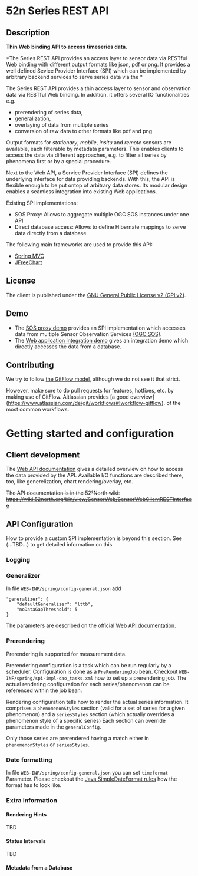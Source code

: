 # 52n Series REST API

## Description

**Thin Web binding API to access timeseries data.**

*The Series REST API provides an access layer to sensor data via RESTful Web binding with different output formats like json, pdf or png. It provides a well defined Sevice Provider Interface (SPI) which can be implemented by arbitrary backend services to serve series data via the *

The Series REST API provides a thin access layer to sensor and observation data via RESTful Web binding. In addition, it offers several IO functionalities e.g. 
  * prerendering of series data, 
  * generalization, 
  * overlaying of data from multiple series
  * conversion of raw data to other formats like pdf and png

Output formats for *stationary*, *mobile*, *insitu* and *remote* sensors are available, each filterable by metadata parameters. This enables clients to access the data via different approaches, e.g. to filter all series by phenomena first or by a special procedure.

Next to the Web API, a Service Provider Interface (SPI) defines the underlying interface for data providing backends. With this, the API is flexible enough to be put ontop of arbitrary data stores. Its modular design enables a seamless integration into existing Web applications.

Existing SPI implementations:

- SOS Proxy: Allows to aggregate multiple OGC SOS instances under one API
- Direct database access: Allows to define Hibernate mappings to serve data directly from a database

The following main frameworks are used to provide this API:

- [Spring MVC](https://spring.org/) 
- [JFreeChart](http://www.jfree.org/jfreechart/) 

## License

The client is published under the [GNU General Public License v2 (GPLv2)](http://www.gnu.org/licenses/gpl-2.0.html).

## Demo

* The [SOS proxy demo](http://sensorweb.demo.52north.org/sensorwebclient-webapp-stable/api/v1/) provides an SPI implementation which accesses data from multiple Sensor Observation Services [(OGC SOS)](http://opengeospatial.org/standards/sos).
* The [Web application integration demo](sensorweb.demo.52north.org/52n-sos-webapp/api/v1/) gives an integration demo which directly accesses the data from a database.

## Contributing
We try to follow [the GitFlow model](http://nvie.com/posts/a-successful-git-branching-model/), 
although we do not see it that strict. 

However, make sure to do pull requests for features, hotfixes, etc. by
making use of GitFlow. Altlassian provides [a good overview]
(https://www.atlassian.com/de/git/workflows#!workflow-gitflow). of the 
most common workflows.

# Getting started and configuration

## Client development
The [Web API documentation](http://52north.github.io/series-rest-api) gives a detailed overview on how to access the data provided by the API. Available I/O functions are described there, too, like generelization, chart rendering/overlay, etc.

~~The API documentation is in the 52°North wiki:
https://wiki.52north.org/bin/view/SensorWeb/SensorWebClientRESTInterface~~

## API Configuration
How to provide a custom SPI implementation is beyond this section. See (...TBD...) to get detailed 
information on this.

### Logging

### Generalizer
In file `WEB-INF/spring/config-general.json` add 

```
"generalizer": {
    "defaultGeneralizer": "lttb",
    "noDataGapThreshold": 5
}
```

The parameters are described on the official [Web API documentation](http://52north.github.io/series-rest-api).

### Prerendering
Prerendering is supported for measurement data.

Prerendering configuration is a task which can be run regularly by a scheduler. Configuration is done as a 
`PreRenderingJob` bean. Checkout `WEB-INF/spring/spi-impl-dao_tasks.xml` how to set up a prerendering
job. The actual rendering configuration for each series/phenomenon can be referenced within the job bean.

Rendering configuration tells how to render the actual series information. It comprises a `phenomenonStyles`
section (valid for a set of series for a given phenomenon) and a `seriesStyles` section (which actually 
overrides a phenomenon style of a specific series) Each section can override parameters made in the `generalConfig`.

Only those series are prerendered having a match either in `phenomenonStyles` or `seriesStyles`. 

### Date formatting
In file `WEB-INF/spring/config-general.json` you can set `timeformat` Parameter. Please checkout the 
[Java SimpleDateFormat rules](https://docs.oracle.com/javase/7/docs/api/java/text/SimpleDateFormat.html) how the 
format has to look like.

### Extra information

#### Rendering Hints
TBD

#### Status Intervals
TBD

#### Metadata from a Database

